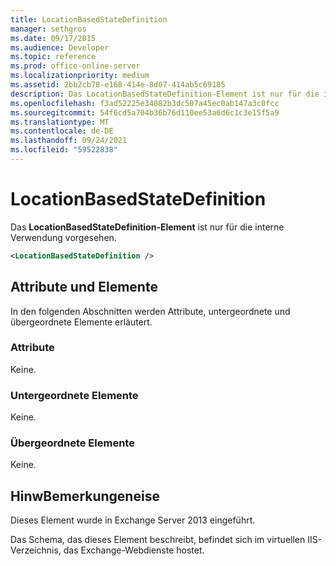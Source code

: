 ```yaml
---
title: LocationBasedStateDefinition
manager: sethgros
ms.date: 09/17/2015
ms.audience: Developer
ms.topic: reference
ms.prod: office-online-server
ms.localizationpriority: medium
ms.assetid: 2bb2cb78-e168-414e-8d07-414ab5c69185
description: Das LocationBasedStateDefinition-Element ist nur für die interne Verwendung vorgesehen.
ms.openlocfilehash: f3ad52225e34082b3dc507a45ec0ab147a3c0fcc
ms.sourcegitcommit: 54f6cd5a704b36b76d110ee53a6d6c1c3e15f5a9
ms.translationtype: MT
ms.contentlocale: de-DE
ms.lasthandoff: 09/24/2021
ms.locfileid: "59522838"
---
```

# <a name="locationbasedstatedefinition"></a>LocationBasedStateDefinition

Das **LocationBasedStateDefinition-Element** ist nur für die interne Verwendung vorgesehen. 
  
```XML
<LocationBasedStateDefinition />
```

## <a name="attributes-and-elements"></a>Attribute und Elemente

In den folgenden Abschnitten werden Attribute, untergeordnete und übergeordnete Elemente erläutert.
  
### <a name="attributes"></a>Attribute

Keine.
  
### <a name="child-elements"></a>Untergeordnete Elemente

Keine.
  
### <a name="parent-elements"></a>Übergeordnete Elemente

Keine.
  
## <a name="remarks"></a>HinwBemerkungeneise

Dieses Element wurde in Exchange Server 2013 eingeführt.
  
Das Schema, das dieses Element beschreibt, befindet sich im virtuellen IIS-Verzeichnis, das Exchange-Webdienste hostet.
  

